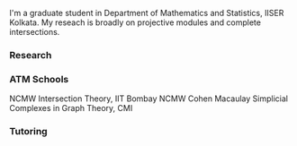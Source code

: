 I'm a graduate student in Department of Mathematics and Statistics, IISER Kolkata. My reseach is broadly on projective modules and complete intersections. 
### Research
### ATM Schools
NCMW Intersection Theory, IIT Bombay
NCMW Cohen Macaulay Simplicial Complexes in Graph Theory, CMI
### Tutoring
